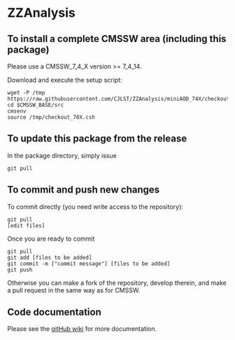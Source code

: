 ZZAnalysis
==========

To install a complete CMSSW area (including this package)
------------------------------
Please use a CMSSW_7_4_X version >= 7_4_14.

Download and execute the setup script:
```
wget -P /tmp https://raw.githubusercontent.com/CJLST/ZZAnalysis/miniAOD_74X/checkout_70X.csh
cd $CMSSW_BASE/src
cmsenv
source /tmp/checkout_70X.csh
```

To update this package from the release
------------------------------------------
In the package directory, simply issue
```
git pull
```

To commit and push new changes
------------------------------
To commit directly (you need write access to the repository):
```
git pull
[edit files]
```
Once you are ready to commit
```
git pull
git add [files to be added]
git commit -m ["commit message"] [files to be added]
git push
```

Otherwise you can make a fork of the repository, develop therein, and make a pull request in the same way as for CMSSW.

Code documentation
------------------
Please see the [gitHub wiki](https://github.com/CJLST/ZZAnalysis) for more documentation.
